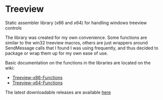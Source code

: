 # Treeview

Static assembler library (x86 and x64) for handling windows treeview controls

The library was created for my own convenience. Some functions are similar to the win32 treeview macros, others are just wrappers around SendMessage calls that I found I was using frequently, and thus decided to package or wrap them up for my own ease of use.

Basic documentation on the functions in the libraries are located on the wiki: 
* [Treeview-x86-Functions](https://github.com/mrfearless/libraries/wiki/Treeview-x86-Functions)
* [Treeview-x64-Functions](https://github.com/mrfearless/libraries/wiki/Treeview-x64-Functions)

The latest downloadable releases are available [here](https://github.com/mrfearless/libraries/releases)
